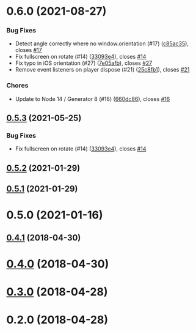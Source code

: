 <a name="0.6.0"></a>
# 0.6.0 (2021-08-27)

### Bug Fixes

* Detect angle correctly where no window.orientation (#17) ([c85ac35](https://github.com/mister-ben/videojs-mobile-ui/commit/c85ac35)), closes [#17](https://github.com/mister-ben/videojs-mobile-ui/issues/17)
* Fix fullscreen on rotate (#14) ([33093e4](https://github.com/mister-ben/videojs-mobile-ui/commit/33093e4)), closes [#14](https://github.com/mister-ben/videojs-mobile-ui/issues/14)
* Fix typo in iOS orientation (#27) ([7e05afb](https://github.com/mister-ben/videojs-mobile-ui/commit/7e05afb)), closes [#27](https://github.com/mister-ben/videojs-mobile-ui/issues/27)
* Remove event listeners on player dispose (#21) ([25c8fb1](https://github.com/mister-ben/videojs-mobile-ui/commit/25c8fb1)), closes [#21](https://github.com/mister-ben/videojs-mobile-ui/issues/21)

### Chores

* Update to Node 14 / Generator 8 (#16) ([660dc86](https://github.com/mister-ben/videojs-mobile-ui/commit/660dc86)), closes [#16](https://github.com/mister-ben/videojs-mobile-ui/issues/16)

<a name="0.5.3"></a>
## [0.5.3](https://github.com/mister-ben/videojs-mobile-ui/compare/v0.5.2...v0.5.3) (2021-05-25)

### Bug Fixes

* Fix fullscreen on rotate (#14) ([33093e4](https://github.com/mister-ben/videojs-mobile-ui/commit/33093e4)), closes [#14](https://github.com/mister-ben/videojs-mobile-ui/issues/14)

<a name="0.5.2"></a>
## [0.5.2](https://github.com/mister-ben/videojs-mobile-ui/compare/v0.5.1...v0.5.2) (2021-01-29)

<a name="0.5.1"></a>
## [0.5.1](https://github.com/mister-ben/videojs-mobile-ui/compare/v0.5.0...v0.5.1) (2021-01-29)

<a name="0.5.0"></a>
# 0.5.0 (2021-01-16)

<a name="0.4.1"></a>
## [0.4.1](https://github.com/mister-ben/videojs-mobile-ui/compare/v0.4.0...v0.4.1) (2018-04-30)

<a name="0.4.0"></a>
# [0.4.0](https://github.com/mister-ben/videojs-mobile-ui/compare/v0.3.0...v0.4.0) (2018-04-30)

<a name="0.3.0"></a>
# [0.3.0](https://github.com/mister-ben/videojs-mobile-ui/compare/v0.2.0...v0.3.0) (2018-04-28)

<a name="0.2.0"></a>
# 0.2.0 (2018-04-28)


